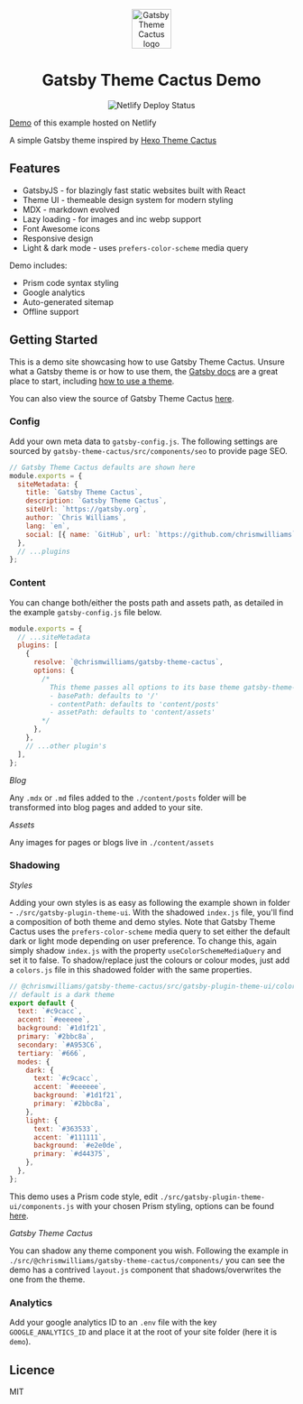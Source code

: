 <p align="center">
  <img alt="Gatsby Theme Cactus logo" src="https://res.cloudinary.com/dqzlshiwt/image/upload/v1581006740/web/gatsby-theme-cactus.png" width="70" />
</p>
<h1 align="center">
  Gatsby Theme Cactus Demo
</h1>

<p align="center">
  <img src="https://api.netlify.com/api/v1/badges/4286b856-1018-4fb4-ab5a-860ff700f4de/deploy-status" alt="Netlify Deploy Status">
</p>

[Demo](https://gatsby-theme-cactus.netlify.com/) of this example hosted on Netlify

A simple Gatsby theme inspired by [Hexo Theme Cactus](https://github.com/probberechts/hexo-theme-cactus)

## Features

- GatsbyJS - for blazingly fast static websites built with React
- Theme UI - themeable design system for modern styling
- MDX - markdown evolved
- Lazy loading - for images and inc webp support
- Font Awesome icons
- Responsive design
- Light & dark mode - uses `prefers-color-scheme` media query

Demo includes:

- Prism code syntax styling
- Google analytics
- Auto-generated sitemap
- Offline support

## Getting Started

This is a demo site showcasing how to use Gatsby Theme Cactus. Unsure what a Gatsby theme is or how to use them, the [Gatsby docs](https://www.gatsbyjs.org/docs/themes/what-are-gatsby-themes/) are a great place to start, including [how to use a theme](https://www.gatsbyjs.org/docs/themes/using-a-gatsby-theme).

You can also view the source of Gatsby Theme Cactus [here](https://github.com/chrismwilliams/gatsby-theme-cactus/tree/master/theme).

### Config

Add your own meta data to `gatsby-config.js`. The following settings are sourced by `gatsby-theme-cactus/src/components/seo` to provide page SEO.

```js
// Gatsby Theme Cactus defaults are shown here
module.exports = {
  siteMetadata: {
    title: `Gatsby Theme Cactus`,
    description: `Gatsby Theme Cactus`,
    siteUrl: `https://gatsby.org`,
    author: `Chris Williams`,
    lang: `en`,
    social: [{ name: `GitHub`, url: `https://github.com/chrismwilliams` }],
  },
  // ...plugins
};
```

### Content

You can change both/either the posts path and assets path, as detailed in the example `gatsby-config.js` file below.

```js
module.exports = {
  // ...siteMetadata
  plugins: [
    {
      resolve: `@chrismwilliams/gatsby-theme-cactus`,
      options: {
        /*
          This theme passes all options to its base theme gatsby-theme-blog-core
          - basePath: defaults to '/'
          - contentPath: defaults to 'content/posts'
          - assetPath: defaults to 'content/assets'
        */
      },
    },
    // ...other plugin's
  ],
};
```

_Blog_

Any `.mdx` or `.md` files added to the `./content/posts` folder will be transformed into blog pages and added to your site.

_Assets_

Any images for pages or blogs live in `./content/assets`

### Shadowing

_Styles_

Adding your own styles is as easy as following the example shown in folder - `./src/gatsby-plugin-theme-ui`. With the shadowed `index.js` file, you'll find a composition of both theme and demo styles. Note that Gatsby Theme Cactus uses the `prefers-color-scheme` media query to set either the default dark or light mode depending on user preference. To change this, again simply shadow `index.js` with the property `useColorSchemeMediaQuery` and set it to false. To shadow/replace just the colours or colour modes, just add a `colors.js` file in this shadowed folder with the same properties.

```js
// @chrismwilliams/gatsby-theme-cactus/src/gatsby-plugin-theme-ui/colors.js
// default is a dark theme
export default {
  text: `#c9cacc`,
  accent: `#eeeeee`,
  background: `#1d1f21`,
  primary: `#2bbc8a`,
  secondary: `#A953C6`,
  tertiary: `#666`,
  modes: {
    dark: {
      text: `#c9cacc`,
      accent: `#eeeeee`,
      background: `#1d1f21`,
      primary: `#2bbc8a`,
    },
    light: {
      text: `#363533`,
      accent: `#111111`,
      background: `#e2e0de`,
      primary: `#d44375`,
    },
  },
};
```

This demo uses a Prism code style, edit `./src/gatsby-plugin-theme-ui/components.js` with your chosen Prism styling, options can be found [here](https://theme-ui.com/packages/prism).

_Gatsby Theme Cactus_

You can shadow any theme component you wish. Following the example in `./src/@chrismwilliams/gatsby-theme-cactus/components/` you can see the demo has a contrived `layout.js` component that shadows/overwrites the one from the theme.

### Analytics

Add your google analytics ID to an `.env` file with the key `GOOGLE_ANALYTICS_ID` and place it at the root of your site folder (here it is `demo`).

## Licence

MIT
